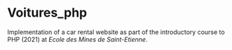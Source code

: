 # Voitures_php

Implementation of a car rental website as part of the introductory course to PHP (2021) at _Ecole des Mines de Saint-Etienne_.
